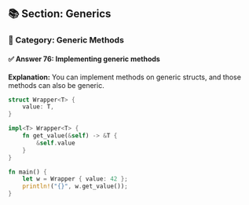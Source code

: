 ## 📚 Section: Generics  
### 🔹 Category: Generic Methods  
#### ✅ Answer 76: Implementing generic methods

**Explanation:**
You can implement methods on generic structs, and those methods can also be generic.

```rust
struct Wrapper<T> {
    value: T,
}

impl<T> Wrapper<T> {
    fn get_value(&self) -> &T {
        &self.value
    }
}

fn main() {
    let w = Wrapper { value: 42 };
    println!("{}", w.get_value());
}
```
